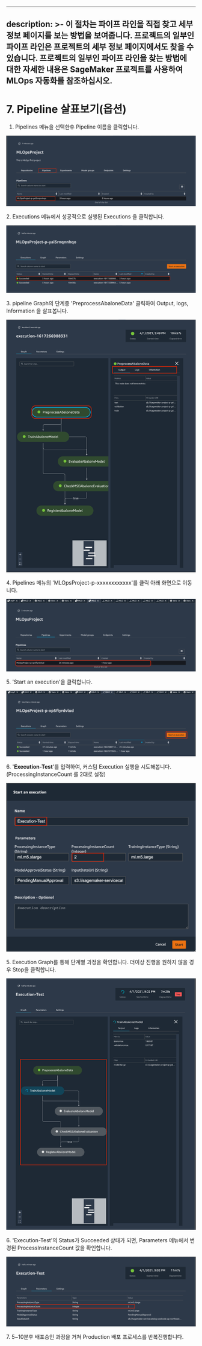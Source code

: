 
---
description: >-
  이 절차는 파이프 라인을 직접 찾고 세부 정보 페이지를 보는 방법을 보여줍니다. 프로젝트의 일부인 파이프 라인은 프로젝트의 세부 정보
  페이지에서도 찾을 수 있습니다. 프로젝트의 일부인 파이프 라인을 찾는 방법에 대한 자세한 내용은 SageMaker 프로젝트를 사용하여
  MLOps 자동화를 참조하십시오.
---

# 7. Pipeline 살표보기(옵션)

1. Pipelines 메뉴을 선택한후 Pipeline 이름을 클릭합니다.

![](.gitbook/assets/screen-shot-2021-04-01-at-8.44.49-pm.png)

&#x20;  2\. Executions 메뉴에서 성공적으로 실행된 Executions 을 클릭합니다.&#x20;

![](<.gitbook/assets/screen-shot-2021-04-01-at-8.47.40-pm (1).png>)

&#x20;  3\. pipeline Graph의 단계중 'PreprocessAbaloneData' 클릭하여 Output, logs, Information 을 살표봅니다.

![](.gitbook/assets/screen-shot-2021-04-01-at-8.50.08-pm.png)

&#x20;   4\. Pipelines 메뉴의 'MLOpsProject-p-xxxxxxxxxxxx'를 클릭 아래 화면으로 이동니다.&#x20;

![](.gitbook/assets/screen-shot-2021-06-06-at-9.26.54-pm.png)

&#x20;  5\. 'Start an execution'을 클릭합니다.

![](.gitbook/assets/screen-shot-2021-06-06-at-9.26.31-pm.png)

&#x20;   6\.  '**Execution-Test**'를 입력하여, 커스텀 Execution 실행을 시도해봅니다. (ProcessingInstanceCount 를 2대로 설정)

![](.gitbook/assets/screen-shot-2021-04-01-at-9.02.33-pm.png)



&#x20; 5\. Execution Graph를 통해 단계별 과정을 확인합니다. 더이상 진행을 원하지 않을 경우 Stop을 클릭합니다.

![](.gitbook/assets/screen-shot-2021-04-01-at-9.10.35-pm.png)

&#x20; 6\. 'Execution-Test'의 Status가 Succeeded 상태가 되면, Parameters 메뉴에서 변경된 ProcessInstanceCount 값을 확인합니다.

![](.gitbook/assets/screen-shot-2021-04-01-at-9.50.37-pm.png)

&#x20; 7\.  5\~10분후 배포승인 과정을 거쳐 Production 배포 프로세스를 반복진행합니다. &#x20;


